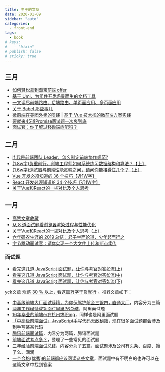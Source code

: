 ```yaml
---
title: 老王的文章
date: 2020-01-09
sidebar: "auto"
categories:
  - front-end
tags:
  - book
# keys:
#   - "bixin"
# publish: false
# sticky: true
---
```




## 三月

- [如何轻松拿到淘宝前端 offer](https://juejin.im/post/5bbc54a2e51d450e5a7445b4)
- [基于 Umi、为组件开发场景而生的文档工具](https://d.umijs.org/)
- [一文读尽前端路由、后端路由、单页面应用、多页面应用](https://juejin.im/post/5dae6ba1f265da5b981a8f5e)
- [关于 Babel 那些事儿](https://juejin.im/post/5e5b488af265da574112089f)
- [微前端在美团外卖的实践](https://juejin.im/post/5e57b6f0f265da57547794c9)  |  [基于 Vue 技术栈的微前端方案实践](https://juejin.im/post/5e5c9bff51882548fe291950)
- [要就来45道Promise面试题一次爽到底](https://juejin.im/post/5e58c618e51d4526ed66b5cf)
- [面试官：你了解过移动端适配吗？](https://juejin.im/post/5e6caf55e51d4526ff026a71)



## 二月

- [if 我是前端团队 Leader，怎么制定前端协作规范?](https://juejin.im/post/5d3a7134f265da1b5d57f1ed)
- [(1.8w字)负重前行，前端工程师如何系统练习数据结构和算法？【上】](https://juejin.im/post/5e2f88156fb9a02fdd38a184)
- [(1.6w字)浏览器与前端性能灵魂之问，请问你能接得住几个？（上）](https://juejin.im/post/5df5bcea6fb9a016091def69)
- [Vue 开发必须知道的 36 个技巧【近1W字】](https://juejin.im/post/5d9d386fe51d45784d3f8637)
- [React 开发必须知道的 34 个技巧【近1W字】](https://juejin.im/post/5dcb5a80e51d4520db19b906)
- [关于Vue和React的一些对比及个人思考](https://juejin.im/post/5e153e096fb9a048297390c1)



## 一月

- [高赞文章收藏](https://juejin.im/post/5e1535c6e51d454165777744)
- [从 8 道面试题看浏览器渲染过程与性能优化](https://juejin.im/post/5e143104e51d45414a4715f7)
- [关于Vue和React的一些对比及个人思考（上）](https://juejin.im/post/5e153e096fb9a048297390c1)
- [六年码农生涯的 2019 总结：君子坐而论道，少年起而行之](https://juejin.im/post/5e0c608d6fb9a048217a13c1)
- [字节跳动面试官：请你实现一个大文件上传和断点续传](https://juejin.im/post/5dff8a26e51d4558105420ed)

### 面试题
- [看完这几道 JavaScript 面试题，让你与考官对答如流(上)](https://juejin.im/post/5e166cc5f265da5d57543102)
- [看完这几道 JavaScript 面试题，让你与考官对答如流(中)](https://juejin.im/post/5e1bb37a5188254dbc25de92)
- [看完这几道 JavaScript 面试题，让你与考官对答如流(下)](https://juejin.im/post/5e1faa3d51882520a167df0e)

yck文章 [涨薪 30 % 以上，看这篇万字干货就行](https://juejin.im/post/5dfef50751882512444027eb) 。推荐文章如下：

- [中高级前端大厂面试秘籍，为你保驾护航金三银四，直通大厂](https://juejin.im/post/5c64d15d6fb9a049d37f9c20)，内容分为三篇
- [两年工作经验成功面试阿里P6总结](https://juejin.im/post/5d690c726fb9a06b155dd40d)，阿里面试题
- [16年毕业的前端er在杭州求职ing](https://juejin.im/post/5a64541bf265da3e2d338862)，同样也是阿里面试题
- [「中高级前端面试」JavaScript手写代码无敌秘籍](https://juejin.im/post/5c9c3989e51d454e3a3902b6)，现在很多面试题都会涉及到手写某某代码
- [腾讯前端面试篇](https://juejin.im/post/5c19c1b6e51d451d1e06c163)，内容分为两篇，腾讯面试题
- [前端面试考点多？](https://juejin.im/post/5aae076d6fb9a028cc6100a9)，整理了一些常见的面试题
- [三年经验前端面试总结](https://juejin.im/post/5d9c2005f265da5bb977c55e)，内容分为了五篇，面试题涉及公司有头条、百度、饿了么、滴滴
- [一个合格(优秀)的前端都应该阅读这些文章](https://juejin.im/post/5d387f696fb9a07eeb13ea60)，面试题中有不明白的也许可以在这篇文章中找到答案
